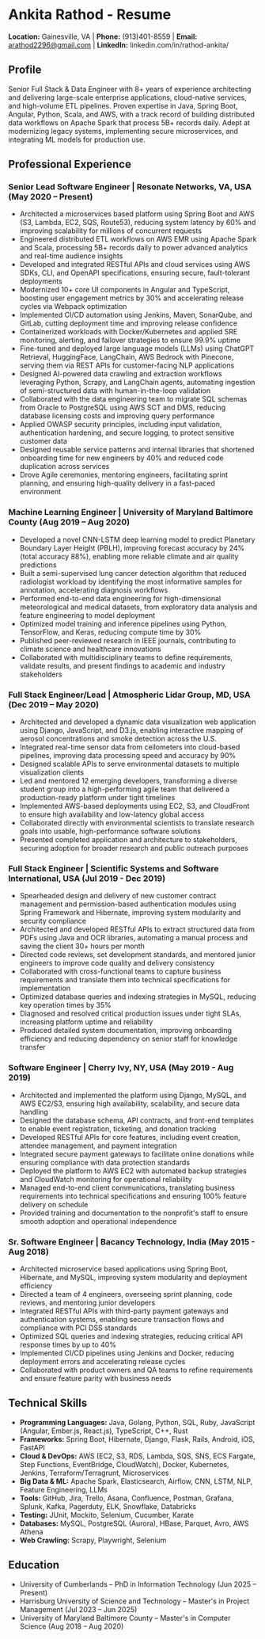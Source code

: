# Ankita Rathod - Resume

**Location:** Gainesville, VA | **Phone:** (913)401-8559 | **Email:** arathod2296@gmail.com | **LinkedIn:** linkedin.com/in/rathod-ankita/

## Profile
Senior Full Stack & Data Engineer with 8+ years of experience architecting and delivering large-scale enterprise applications, cloud-native services, and high-volume ETL pipelines. Proven expertise in Java, Spring Boot, Angular, Python, Scala, and AWS, with a track record of building distributed data workflows on Apache Spark that process 5B+ records daily. Adept at modernizing legacy systems, implementing secure microservices, and integrating ML models for production use.

## Professional Experience

### Senior Lead Software Engineer | Resonate Networks, VA, USA (May 2020 – Present)
- Architected a microservices based platform using Spring Boot and AWS (S3, Lambda, EC2, SQS, Route53), reducing system latency by 60% and improving scalability for millions of concurrent requests
- Engineered distributed ETL workflows on AWS EMR using Apache Spark and Scala, processing 5B+ records daily to power advanced analytics and real-time audience insights
- Developed and integrated RESTful APIs and cloud services using AWS SDKs, CLI, and OpenAPI specifications, ensuring secure, fault-tolerant deployments
- Modernized 10+ core UI components in Angular and TypeScript, boosting user engagement metrics by 30% and accelerating release cycles via Webpack optimization
- Implemented CI/CD automation using Jenkins, Maven, SonarQube, and GitLab, cutting deployment time and improving release confidence
- Containerized workloads with Docker/Kubernetes and applied SRE monitoring, alerting, and failover strategies to ensure 99.9% uptime
- Fine-tuned and deployed large language models (LLMs) using ChatGPT Retrieval, HuggingFace, LangChain, AWS Bedrock with Pinecone, serving them via REST APIs for customer-facing NLP applications
- Designed AI-powered data crawling and extraction workflows leveraging Python, Scrapy, and LangChain agents, automating ingestion of semi-structured data with human-in-the-loop validation
- Collaborated with the data engineering team to migrate SQL schemas from Oracle to PostgreSQL using AWS SCT and DMS, reducing database licensing costs and improving query performance
- Applied OWASP security principles, including input validation, authentication hardening, and secure logging, to protect sensitive customer data
- Designed reusable service patterns and internal libraries that shortened onboarding time for new engineers by 40% and reduced code duplication across services
- Drove Agile ceremonies, mentoring engineers, facilitating sprint planning, and ensuring high-quality delivery in a fast-paced environment

### Machine Learning Engineer | University of Maryland Baltimore County (Aug 2019 – Aug 2020)
- Developed a novel CNN-LSTM deep learning model to predict Planetary Boundary Layer Height (PBLH), improving forecast accuracy by 24% (total accuracy 88%), enabling more reliable climate and air quality predictions
- Built a semi-supervised lung cancer detection algorithm that reduced radiologist workload by identifying the most informative samples for annotation, accelerating diagnosis workflows
- Performed end-to-end data engineering for high-dimensional meteorological and medical datasets, from exploratory data analysis and feature engineering to model deployment
- Optimized model training and inference pipelines using Python, TensorFlow, and Keras, reducing compute time by 30%
- Published peer-reviewed research in IEEE journals, contributing to climate science and healthcare innovations
- Collaborated with multidisciplinary teams to define requirements, validate results, and present findings to academic and industry stakeholders

### Full Stack Engineer/Lead | Atmospheric Lidar Group, MD, USA (Dec 2019 – May 2020)
- Architected and developed a dynamic data visualization web application using Django, JavaScript, and D3.js, enabling interactive mapping of aerosol concentrations and smoke detection across the U.S.
- Integrated real-time sensor data from ceilometers into cloud-based pipelines, improving data processing speed and accuracy by 90%
- Designed scalable APIs to serve environmental datasets to multiple visualization clients
- Led and mentored 12 emerging developers, transforming a diverse student group into a high-performing agile team that delivered a production-ready platform under tight timelines
- Implemented AWS-based deployments using EC2, S3, and CloudFront to ensure high availability and low-latency global access
- Collaborated directly with environmental scientists to translate research goals into usable, high-performance software solutions
- Presented completed application and architecture to stakeholders, securing adoption for broader research and public outreach purposes

### Full Stack Engineer | Scientific Systems and Software International, USA (Jul 2019 - Dec 2019)
- Spearheaded design and delivery of new customer contract management and permission-based authentication modules using Spring Framework and Hibernate, improving system modularity and security compliance
- Architected and developed RESTful APIs to extract structured data from PDFs using Java and OCR libraries, automating a manual process and saving the client 30+ hours per month
- Directed code reviews, set development standards, and mentored junior engineers to improve code quality and delivery consistency
- Collaborated with cross-functional teams to capture business requirements and translate them into technical specifications for implementation
- Optimized database queries and indexing strategies in MySQL, reducing key operation times by 35%
- Diagnosed and resolved critical production issues under tight SLAs, increasing platform uptime and reliability
- Produced detailed system documentation, improving onboarding efficiency and reducing dependency on senior staff for knowledge transfer

### Software Engineer | Cherry Ivy, NY, USA (May 2019 - Aug 2019)
- Architected and implemented the platform using Django, MySQL, and AWS EC2/S3, ensuring high availability, scalability, and secure data handling
- Designed the database schema, API contracts, and front-end templates to enable event registration, ticketing, and donation tracking
- Developed RESTful APIs for core features, including event creation, attendee management, and payment integration
- Integrated secure payment gateways to facilitate online donations while ensuring compliance with data protection standards
- Deployed the platform to AWS EC2 with automated backup strategies and CloudWatch monitoring for operational reliability
- Managed end-to-end client communications, translating business requirements into technical specifications and ensuring 100% feature delivery on schedule
- Provided training and documentation to the nonprofit's staff to ensure smooth adoption and operational independence

### Sr. Software Engineer | Bacancy Technology, India (May 2015 - Aug 2018)
- Architected microservice based applications using Spring Boot, Hibernate, and MySQL, improving system modularity and deployment efficiency
- Directed a team of 4 engineers, overseeing sprint planning, code reviews, and mentoring junior developers
- Integrated RESTful APIs with third-party payment gateways and authentication systems, enabling secure transaction flows and compliance with PCI DSS standards
- Optimized SQL queries and indexing strategies, reducing critical API response times by up to 40%
- Implemented CI/CD pipelines using Jenkins and Docker, reducing deployment errors and accelerating release cycles
- Collaborated with product owners and QA teams to refine requirements and ensure feature parity with business needs

## Technical Skills
- **Programming Languages:** Java, Golang, Python, SQL, Ruby, JavaScript (Angular, Ember.js, React.js), TypeScript, C++, Rust
- **Frameworks:** Spring Boot, Hibernate, Django, Flask, Rails, Android, iOS, FastAPI
- **Cloud & DevOps:** AWS (EC2, S3, RDS, Lambda, SQS, SNS, ECS Fargate, Step Functions, EventBridge, CloudWatch), Docker, Kubernetes, Jenkins, Terraform/Terragrunt, Microservices
- **Big Data & ML:** Apache Spark, Elasticsearch, Airflow, CNN, LSTM, NLP, Feature Engineering, LLMs
- **Tools:** GitHub, Jira, Trello, Asana, Confluence, Postman, Grafana, Splunk, Kafka, Pagerduty, ELK, Snowflake, Databricks
- **Testing:** JUnit, Mockito, Selenium, Cucumber, Karate
- **Databases:** MySQL, PostgreSQL (Aurora), HBase, Parquet, Avro, AWS Athena
- **Web Crawling:** Scrapy, Playwright, Selenium

## Education
- University of Cumberlands – PhD in Information Technology (Jun 2025 – Present)
- Harrisburg University of Science and Technology – Master's in Project Management (Jul 2023 – Jun 2025)
- University of Maryland Baltimore County – Master's in Computer Science (Aug 2018 – Aug 2020)